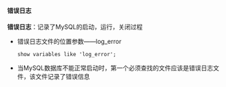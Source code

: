 #### 错误日志

**错误日志**：记录了MySQL的启动，运行，关闭过程

* 错误日志文件的位置参数——log_error

  ```
  show variables like 'log_error';
  ```

* 当MySQL数据库不能正常启动时，第一个必须查找的文件应该是错误日志文件，该文件记录了错误信息